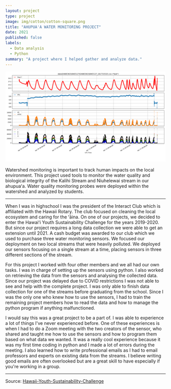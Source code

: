 ```yaml
---
layout: project
type: project
image: img/cotton/cotton-square.png
title: "AHUPUA'A WATER MONITORING PROJECT"
date: 2021
published: false
labels:
  - Data analysis
  - Python
summary: "A project where I helped gather and analyze data."
---
```


<img class="img-fluid" src="img/unknown.png">

Watershed monitoring is important to track human impacts on the local environment. This project used tools to monitor the water quality and biological integrity of the Kalihi Stream and Niuhelewai stream in our ahupuaʻa. Water quality monitoring probes were deployed within the watershed and analyzed by students.

<hr>

<p>
When I was in highschool I was the president of the Interact Club which is affiliated with the Hawaii Rotary. The club focused on cleaning the local ecosystem and caring for the ʻāina. On one of our projects, we decided to enter the Hawaiʻi Youth Sustainability Challenge for the years 2019-2020. But since our project requires a long data collection we were able to get an extension until 2021. A cash budget was awarded to our club which we used to purchase three water monitoring sensors. We focused our deployment on two local streams that were heavily polluted. We deployed our sensors focusing on a single stream at a time, placing sensors in three different sections of the stream.
</p>
<p>
For this project I worked with four other members and we all had our own tasks. I was in charge of setting up the sensors using python. I also worked on retrieving the data from the sensors and analysing the collected data. Since our project was delayed due to COVID restrictions I was not able to see and help with the complete project. I was only able to finish data collection for one of the streams before graduating from the school. Since I was the only one who knew how to use the sensors, I had to train the remaining project members how to read the data and how to manage the python program if anything malfunctioned. 
</p>
<p>
I would say this was a great project to be a part of. I was able to experience a lot of things I've never experienced before. One of these experiences is when I had to do a Zoom meeting with the two creators of the sensor, who shared and taught me how to use the sensors and how to program them based on what data we wanted. It was a really cool experience because it was my first time coding in python and I made a lot of errors during the meeting. I also learned how to write professional emails as I had to email professors and experts on existing data from the streams. I believe writing good emails are often overlooked but are a great skill to have especially if you're working in a group. 

</p>

<hr>

Source: <a href="https://sites.google.com/kupuhawaii.org/hysc-past-projects/past-projects-by-year/hysc-2020-2021?authuser=0"><i class="large github icon "></i>Hawaii-Youth-Sustainability-Challenge</a>
